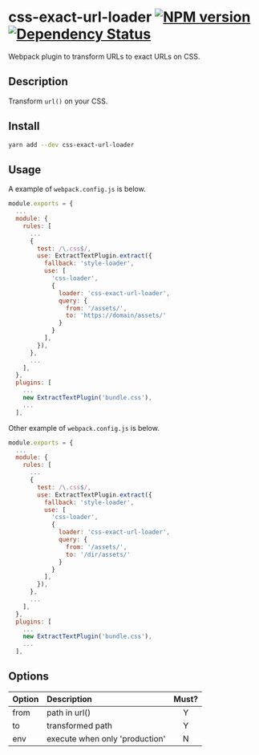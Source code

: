 # css-exact-url-loader [![NPM version][npm-image]][npm-url] [![Dependency Status][depstat-image]][depstat-url]

Webpack plugin to transform URLs to exact URLs on CSS.

## Description

Transform `url()` on your CSS.

## Install

```bash
yarn add --dev css-exact-url-loader
```

## Usage

A example of `webpack.config.js` is below.

```javascript
module.exports = {
  ...
  module: {
    rules: [
      ...
      {
        test: /\.css$/,
        use: ExtractTextPlugin.extract({
          fallback: 'style-loader',
          use: [
            'css-loader',
            {
              loader: 'css-exact-url-loader',
              query: {
                from: '/assets/',
                to: 'https://domain/assets/'
              }
            }
          ],
        }),
      },
      ...
    ],
  },
  plugins: [
    ...
    new ExtractTextPlugin('bundle.css'),
    ...
  ],
```

Other example of `webpack.config.js` is below.

```javascript
module.exports = {
  ...
  module: {
    rules: [
      ...
      {
        test: /\.css$/,
        use: ExtractTextPlugin.extract({
          fallback: 'style-loader',
          use: [
            'css-loader',
            {
              loader: 'css-exact-url-loader',
              query: {
                from: '/assets/',
                to: '/dir/assets/'
              }
            }
          ],
        }),
      },
      ...
    ],
  },
  plugins: [
    ...
    new ExtractTextPlugin('bundle.css'),
    ...
  ],
```

## Options

| Option | Description                    | Must? |
| ------ | :----------------------------- | :---: |
| from   | path in url()                  |   Y   |
| to     | transformed path               |   Y   |
| env    | execute when only 'production' |   N   |

[npm-url]: https://npmjs.org/package/css-exact-url-loader
[npm-image]: https://badge.fury.io/js/css-exact-url-loader.svg
[depstat-url]: https://david-dm.org/keidrun/css-exact-url-loader
[depstat-image]: https://david-dm.org/keidrun/css-exact-url-loader.svg
